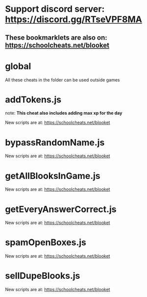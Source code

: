# **Support discord server: https://discord.gg/RTseVPF8MA**

## **These bookmarklets are also on: https://schoolcheats.net/blooket**

# global

All these cheats in the folder can be used outside games

# addTokens.js

note: **This cheat also includes adding max xp for the day**

New scripts are at:
https://schoolcheats.net/blooket

# bypassRandomName.js

New scripts are at:
https://schoolcheats.net/blooket

# getAllBlooksInGame.js

New scripts are at:
https://schoolcheats.net/blooket

# getEveryAnswerCorrect.js

New scripts are at:
https://schoolcheats.net/blooket

# spamOpenBoxes.js

New scripts are at:
https://schoolcheats.net/blooket

# sellDupeBlooks.js

New scripts are at:
https://schoolcheats.net/blooket
